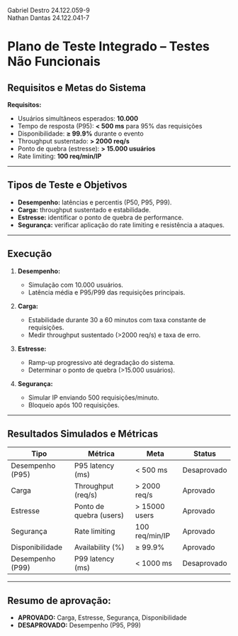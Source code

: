 Gabriel Destro 24.122.059-9 <br>
Nathan Dantas 24.122.041-7
# Plano de Teste Integrado – Testes Não Funcionais

##  Requisitos e Metas do Sistema

**Requisitos:**

* Usuários simultâneos esperados: **10.000**
* Tempo de resposta (P95): **< 500 ms** para 95% das requisições
* Disponibilidade: **≥ 99.9%** durante o evento
* Throughput sustentado: **> 2000 req/s**
* Ponto de quebra (estresse): **> 15.000 usuários**
* Rate limiting: **100 req/min/IP**

---

## Tipos de Teste e Objetivos

* **Desempenho:** latências e percentis (P50, P95, P99).
* **Carga:** throughput sustentado e estabilidade.
* **Estresse:** identificar o ponto de quebra de performance.
* **Segurança:** verificar aplicação do rate limiting e resistência a ataques.

---

## Execução

1. **Desempenho:**

   * Simulação com 10.000 usuários.
   * Latência média e P95/P99 das requisições principais.

2. **Carga:**

   * Estabilidade durante 30 a 60 minutos com taxa constante de requisições.
   * Medir throughput sustentado (>2000 req/s) e taxa de erro.

3. **Estresse:**

   * Ramp-up progressivo até degradação do sistema.
   * Determinar o ponto de quebra (>15.000 usuários).

4. **Segurança:**

   * Simular IP enviando 500 requisições/minuto.
   * Bloqueio após 100 requisições.

---

## Resultados Simulados e Métricas

| Tipo             | Métrica                 | Meta           | Status |
| ---------------- | ----------------------- | -------------- | ------ |
| Desempenho (P95) | P95 latency (ms)        | < 500 ms       | Desaprovado |
| Carga            | Throughput (req/s)      | > 2000 req/s   | Aprovado |
| Estresse         | Ponto de quebra (users) | > 15000 users  | Aprovado |
| Segurança        | Rate limiting           | 100 req/min/IP | Aprovado |
| Disponibilidade  | Availability (%)        | ≥ 99.9%        | Aprovado |
| Desempenho (P99) | P99 latency (ms)        | < 1000 ms      | Desaprovado |

---

## **Resumo de aprovação:**

*  **APROVADO:** Carga, Estresse, Segurança, Disponibilidade
*  **DESAPROVADO:** Desempenho (P95, P99) 
